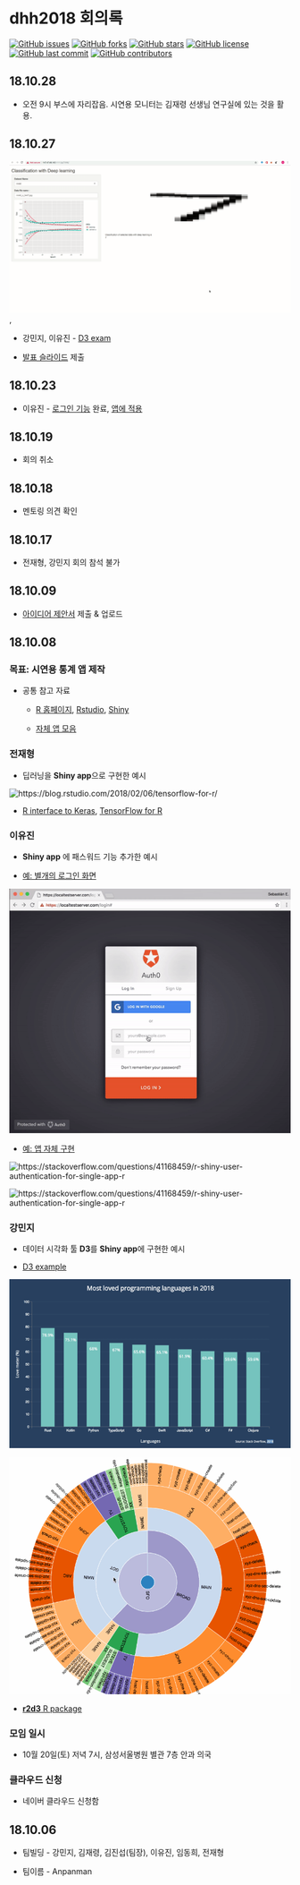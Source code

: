 # dhh2018 회의록 

[![GitHub issues](https://img.shields.io/github/issues/anpanmancorp/dhh2018.svg)](https://github.com/anpanmancorp/dhh2018/issues)
[![GitHub forks](https://img.shields.io/github/forks/anpanmancorp/dhh2018.svg)](https://github.com/anpanmancorp/dhh2018/network)
[![GitHub stars](https://img.shields.io/github/stars/anpanmancorp/dhh2018.svg)](https://github.com/anpanmancorp/dhh2018/stargazers)
[![GitHub license](https://img.shields.io/github/license/anpanmancorp/dhh2018.svg)](https://github.com/anpanmancorp/dhh2018/blob/master/LICENSE)
[![GitHub last commit](https://img.shields.io/github/last-commit/google/skia.svg)](https://github.com/anpanmancorp/dhh2018)
[![GitHub contributors](https://img.shields.io/github/contributors/anpanmancorp/dhh2018.svg?maxAge=2592000)](https://github.com/anpanmancorp/dhh2018/graphs/contributors)


## 18.10.28

* 오전 9시 부스에 자리잡음. 시연용 모니터는 김재령 선생님 연구실에 있는 것을 활용.


## 18.10.27

![전재형 딥러닝 예제](docs/DL.gif),  

* 강민지, 이유진 - [D3 exam](http://147.47.68.165:2222/D3exam/)

* [발표 슬라이드](docs/anpanman_dhh18.html) 제출


## 18.10.23

* 이유진 - [로그인 기능](people/yjlee) 완료, [앱에 적용](http://147.47.68.165:2222/ps/) 

## 18.10.19

* 회의 취소

## 18.10.18

* 멘토링 의견 확인 

## 18.10.17

* 전재형, 강민지 회의 참석 불가


## 18.10.09

* [아이디어 제안서](presentation/anpanman_dhh2018.pptx) 제출 & 업로드 

## 18.10.08

### 목표: **시연용 통계 앱 제작**

* 공통 참고 자료 

    + [R 홈페이지](https://www.r-project.org/), [Rstudio](https://www.rstudio.com/), [Shiny](https://shiny.rstudio.com/)
    
    + [자체 앱 모음](https://blog.anpanman.co.kr/applications.html) 



### 전재형 

* 딥러닝을 **Shiny app**으로 구현한 예시


![](img/2018-02-06-keras-training-metrics.gif "https://blog.rstudio.com/2018/02/06/tensorflow-for-r/")



* [R interface to Keras](https://keras.rstudio.com/), [TensorFlow for R](https://blogs.rstudio.com/tensorflow/)


### 이유진 

* **Shiny app** 에 패스워드 기능 추가한 예시 


* [예: 별개의 로그인 화면](https://auth0.com/blog/adding-authentication-to-shiny-server/)


![](img/auth0.gif "https://auth0.com/blog/adding-authentication-to-shiny-server/")


* [예: 앱 자체 구현](https://stackoverflow.com/questions/41168459/r-shiny-user-authentication-for-single-app-r)

![](https://i.stack.imgur.com/BUqXR.png "https://stackoverflow.com/questions/41168459/r-shiny-user-authentication-for-single-app-r")

![](https://i.stack.imgur.com/HuYu0.png "https://stackoverflow.com/questions/41168459/r-shiny-user-authentication-for-single-app-r")


### 강민지

* 데이터 시각화 툴 **D3**를 **Shiny app**에 구현한 예시 

* [D3 example](https://github.com/d3/d3/wiki/Gallery)


![](img/d3-js-tutorial-bar-chart-made-with-javascript-small.gif "https://blog.risingstack.com/d3-js-tutorial-bar-charts-with-javascript/")

![](img/d3chart1.gif "https://towardsdatascience.com/d3-js-the-custom-modular-bundle-now-bebd6f25bc8b")



* [**r2d3** R package](https://rstudio.github.io/r2d3/articles/learning_d3.html)



### 모임 일시 

* 10월 20일(토) 저녁 7시, 삼성서울병원 별관 7층 안과 의국

### 클라우드 신청 

* 네이버 클라우드 신청함


## 18.10.06

* 팀빌딩 - 강민지, 김재령, 김진섭(팀장), 이유진, 임동희, 전재형 

* 팀이름 - Anpanman